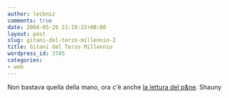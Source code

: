 ```yaml
---
author: leibniz
comments: true
date: 2004-05-26 21:19:22+00:00
layout: post
slug: gitani-del-terzo-millennio-2
title: Gitani del Terzo Millennio
wordpress_id: 3745
categories:
- web
---
```


Non bastava quella della mano, ora c'è anche [la lettura del p&ne](http://shauny.org/pussycat/images/2004/05/reader.php).
Shauny
